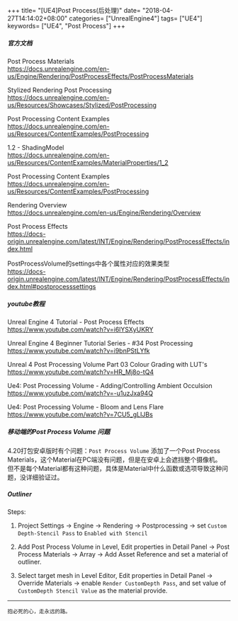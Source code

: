 +++
title= "[UE4]Post Process(后处理)"
date= "2018-04-27T14:14:02+08:00"
categories= ["UnrealEngine4"]
tags= ["UE4"]
keywords= ["UE4", "Post Process"]
+++

##### 官方文档

Post Process Materials  
https://docs.unrealengine.com/en-us/Engine/Rendering/PostProcessEffects/PostProcessMaterials

Stylized Rendering Post Processing  
https://docs.unrealengine.com/en-us/Resources/Showcases/Stylized/PostProcessing

Post Processing Content Examples  
https://docs.unrealengine.com/en-us/Resources/ContentExamples/PostProcessing

1.2 - ShadingModel  
https://docs.unrealengine.com/en-us/Resources/ContentExamples/MaterialProperties/1_2

Post Processing Content Examples  
https://docs.unrealengine.com/en-us/Resources/ContentExamples/PostProcessing

Rendering Overview  
https://docs.unrealengine.com/en-us/Engine/Rendering/Overview

Post Process Effects  
https://docs-origin.unrealengine.com/latest/INT/Engine/Rendering/PostProcessEffects/index.html

PostProcessVolume的settings中各个属性对应的效果类型  
https://docs-origin.unrealengine.com/latest/INT/Engine/Rendering/PostProcessEffects/index.html#postprocesssettings


##### youtube教程

Unreal Engine 4 Tutorial - Post Process Effects  
https://www.youtube.com/watch?v=i6lYSXyUKRY

Unreal Engine 4 Beginner Tutorial Series - #34 Post Processing  
https://www.youtube.com/watch?v=i9bnPStLYfk

Unreal 4 Post Processing Volume Part 03 Colour Grading with LUT's  
https://www.youtube.com/watch?v=HR_Mj8o-tQ4

Ue4: Post Processing Volume - Adding/Controlling Ambient Occulsion  
https://www.youtube.com/watch?v=-u1uzJxa94Q

Ue4: Post Processing Volume - Bloom and Lens Flare  
https://www.youtube.com/watch?v=7CU5_gLIJBs


##### 移动端的Post Process Volume 问题

4.20打包安卓版时有个问题：`Post Process Volume` 添加了一个Post Process Materials，这个Material在PC端没有问题，但是在安卓上会遮挡整个摄像机。  
但不是每个Material都有这种问题，具体是Material中什么函数或选项导致这种问题，没详细验证过。

##### Outliner

Steps:

1. Project Settings -> Engine -> Rendering -> Postprocessing -> set `Custom Depth-Stencil Pass` to `Enabled with Stencil`

2. Add Post Process Volume in Level, Edit properties in Detail Panel -> Post Process Materials -> Array -> Add Asset Reference and set a material of outliner.

3. Select target mesh in Level Editor, Edit properties in Detail Panel -> Override Materials -> enable `Render CustomDepth Pass`, and set value of `CustomDepth Stencil Value` as the material provide.

***
`抱必死的心，走永远的路。`